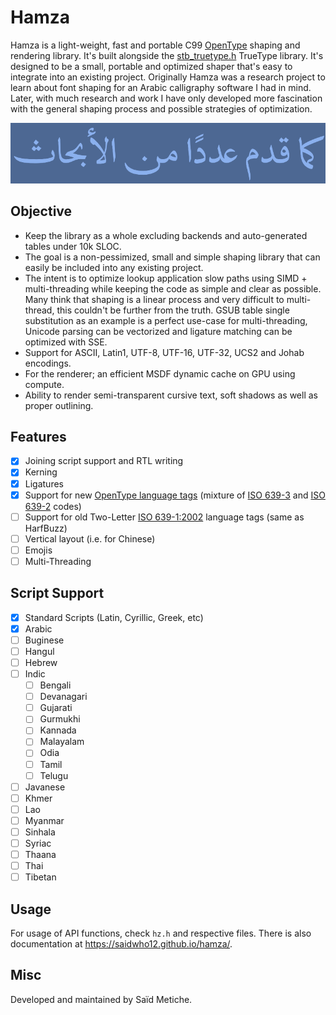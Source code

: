 # Hamza

Hamza is a light-weight, fast and portable C99 [OpenType](https://docs.microsoft.com/en-us/typography/opentype/spec) shaping and rendering library. It's built alongside the [stb_truetype.h](https://github.com/nothings/stb) TrueType library. It's designed to be a small, 
portable and optimized shaper that's easy to integrate into an existing project.
Originally Hamza was a research project to learn about font shaping for an Arabic calligraphy software I had in mind.
Later, with much research and work I have only developed more fascination with the general shaping process and possible strategies of optimization.

![Arabic rendered with the complex font "Omar-Naskh"](misc/simple-arabic.png)     

## Objective
* Keep the library as a whole excluding backends and auto-generated tables under 10k SLOC.
* The goal is a non-pessimized, small and simple shaping library that can easily be included into any existing project.    
* The intent is to optimize lookup application slow paths using SIMD + multi-threading while keeping the code as simple and clear as possible.  Many think that shaping is a linear process and very difficult to multi-thread, this couldn't be further from the truth. GSUB table single substitution as an example is a perfect use-case for multi-threading, Unicode parsing can be vectorized and ligature matching can be optimized with SSE.
* Support for ASCII, Latin1, UTF-8, UTF-16, UTF-32, UCS2 and Johab encodings.
* For the renderer; an efficient MSDF dynamic cache on GPU using compute.
* Ability to render semi-transparent cursive text, soft shadows as well as proper outlining.

## Features
- [x] Joining script support and RTL writing
- [x] Kerning
- [x] Ligatures
- [x] Support for new [OpenType language tags](https://docs.microsoft.com/en-us/typography/opentype/spec/languagetags) (mixture of [ISO 639-3](https://iso639-3.sil.org/) and [ISO 639-2](https://www.loc.gov/standards/iso639-2/php/code_list.php) codes)
- [ ] Support for old Two-Letter [ISO 639-1:2002](https://id.loc.gov/vocabulary/iso639-1.html) language tags (same as HarfBuzz)
- [ ] Vertical layout (i.e. for Chinese)
- [ ] Emojis
- [ ] Multi-Threading

## Script Support
- [x] Standard Scripts (Latin, Cyrillic, Greek, etc)
- [x] Arabic
- [ ] Buginese
- [ ] Hangul
- [ ] Hebrew
- [ ] Indic
  - [ ] Bengali
  - [ ] Devanagari
  - [ ] Gujarati
  - [ ] Gurmukhi
  - [ ] Kannada
  - [ ] Malayalam
  - [ ] Odia
  - [ ] Tamil
  - [ ] Telugu
- [ ] Javanese
- [ ] Khmer
- [ ] Lao
- [ ] Myanmar
- [ ] Sinhala
- [ ] Syriac
- [ ] Thaana
- [ ] Thai
- [ ] Tibetan

## Usage
For usage of API functions, check `hz.h` and respective files. There is also documentation at <https://saidwho12.github.io/hamza/>.

## Misc
Developed and maintained by Saïd Metiche.
